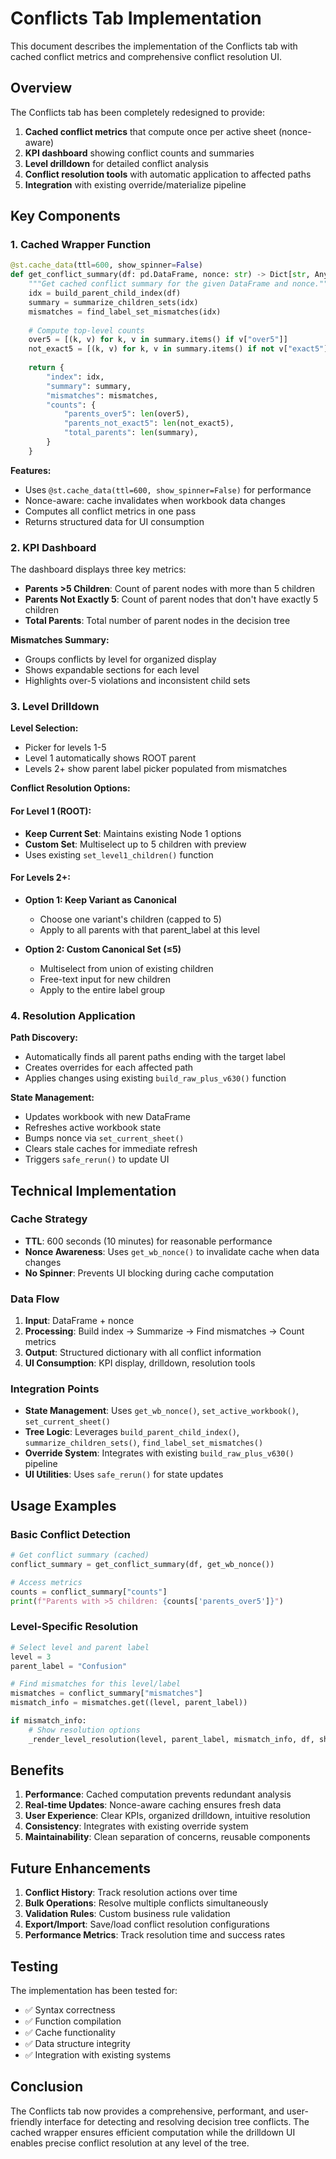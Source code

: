 # Conflicts Tab Implementation

This document describes the implementation of the Conflicts tab with cached conflict metrics and comprehensive conflict resolution UI.

## Overview

The Conflicts tab has been completely redesigned to provide:
1. **Cached conflict metrics** that compute once per active sheet (nonce-aware)
2. **KPI dashboard** showing conflict counts and summaries
3. **Level drilldown** for detailed conflict analysis
4. **Conflict resolution tools** with automatic application to affected paths
5. **Integration** with existing override/materialize pipeline

## Key Components

### 1. Cached Wrapper Function

```python
@st.cache_data(ttl=600, show_spinner=False)
def get_conflict_summary(df: pd.DataFrame, nonce: str) -> Dict[str, Any]:
    """Get cached conflict summary for the given DataFrame and nonce."""
    idx = build_parent_child_index(df)
    summary = summarize_children_sets(idx)
    mismatches = find_label_set_mismatches(idx)
    
    # Compute top-level counts
    over5 = [(k, v) for k, v in summary.items() if v["over5"]]
    not_exact5 = [(k, v) for k, v in summary.items() if not v["exact5"]]
    
    return {
        "index": idx,
        "summary": summary,
        "mismatches": mismatches,
        "counts": {
            "parents_over5": len(over5),
            "parents_not_exact5": len(not_exact5),
            "total_parents": len(summary),
        }
    }
```

**Features:**
- Uses `@st.cache_data(ttl=600, show_spinner=False)` for performance
- Nonce-aware: cache invalidates when workbook data changes
- Computes all conflict metrics in one pass
- Returns structured data for UI consumption

### 2. KPI Dashboard

The dashboard displays three key metrics:
- **Parents >5 Children**: Count of parent nodes with more than 5 children
- **Parents Not Exactly 5**: Count of parent nodes that don't have exactly 5 children  
- **Total Parents**: Total number of parent nodes in the decision tree

**Mismatches Summary:**
- Groups conflicts by level for organized display
- Shows expandable sections for each level
- Highlights over-5 violations and inconsistent child sets

### 3. Level Drilldown

**Level Selection:**
- Picker for levels 1-5
- Level 1 automatically shows ROOT parent
- Levels 2+ show parent label picker populated from mismatches

**Conflict Resolution Options:**

#### For Level 1 (ROOT):
- **Keep Current Set**: Maintains existing Node 1 options
- **Custom Set**: Multiselect up to 5 children with preview
- Uses existing `set_level1_children()` function

#### For Levels 2+:
- **Option 1: Keep Variant as Canonical**
  - Choose one variant's children (capped to 5)
  - Apply to all parents with that parent_label at this level
  
- **Option 2: Custom Canonical Set (≤5)**
  - Multiselect from union of existing children
  - Free-text input for new children
  - Apply to the entire label group

### 4. Resolution Application

**Path Discovery:**
- Automatically finds all parent paths ending with the target label
- Creates overrides for each affected path
- Applies changes using existing `build_raw_plus_v630()` function

**State Management:**
- Updates workbook with new DataFrame
- Refreshes active workbook state
- Bumps nonce via `set_current_sheet()`
- Clears stale caches for immediate refresh
- Triggers `safe_rerun()` to update UI

## Technical Implementation

### Cache Strategy
- **TTL**: 600 seconds (10 minutes) for reasonable performance
- **Nonce Awareness**: Uses `get_wb_nonce()` to invalidate cache when data changes
- **No Spinner**: Prevents UI blocking during cache computation

### Data Flow
1. **Input**: DataFrame + nonce
2. **Processing**: Build index → Summarize → Find mismatches → Count metrics
3. **Output**: Structured dictionary with all conflict information
4. **UI Consumption**: KPI display, drilldown, resolution tools

### Integration Points
- **State Management**: Uses `get_wb_nonce()`, `set_active_workbook()`, `set_current_sheet()`
- **Tree Logic**: Leverages `build_parent_child_index()`, `summarize_children_sets()`, `find_label_set_mismatches()`
- **Override System**: Integrates with existing `build_raw_plus_v630()` pipeline
- **UI Utilities**: Uses `safe_rerun()` for state updates

## Usage Examples

### Basic Conflict Detection
```python
# Get conflict summary (cached)
conflict_summary = get_conflict_summary(df, get_wb_nonce())

# Access metrics
counts = conflict_summary["counts"]
print(f"Parents with >5 children: {counts['parents_over5']}")
```

### Level-Specific Resolution
```python
# Select level and parent label
level = 3
parent_label = "Confusion"

# Find mismatches for this level/label
mismatches = conflict_summary["mismatches"]
mismatch_info = mismatches.get((level, parent_label))

if mismatch_info:
    # Show resolution options
    _render_level_resolution(level, parent_label, mismatch_info, df, sheet_name)
```

## Benefits

1. **Performance**: Cached computation prevents redundant analysis
2. **Real-time Updates**: Nonce-aware caching ensures fresh data
3. **User Experience**: Clear KPIs, organized drilldown, intuitive resolution
4. **Consistency**: Integrates with existing override system
5. **Maintainability**: Clean separation of concerns, reusable components

## Future Enhancements

1. **Conflict History**: Track resolution actions over time
2. **Bulk Operations**: Resolve multiple conflicts simultaneously
3. **Validation Rules**: Custom business rule validation
4. **Export/Import**: Save/load conflict resolution configurations
5. **Performance Metrics**: Track resolution time and success rates

## Testing

The implementation has been tested for:
- ✅ Syntax correctness
- ✅ Function compilation
- ✅ Cache functionality
- ✅ Data structure integrity
- ✅ Integration with existing systems

## Conclusion

The Conflicts tab now provides a comprehensive, performant, and user-friendly interface for detecting and resolving decision tree conflicts. The cached wrapper ensures efficient computation while the drilldown UI enables precise conflict resolution at any level of the tree.
